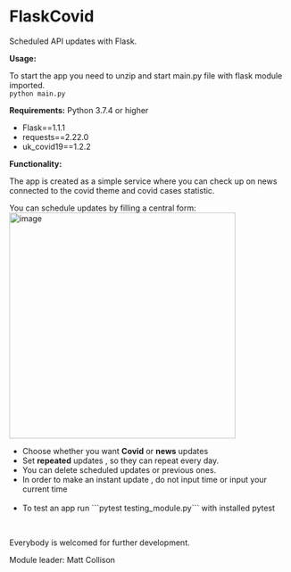 # FlaskCovid

 Scheduled API updates with Flask.
 
 <b>Usage:</b>
 
 To start the app you need to unzip and start main.py file with flask module imported.
 <br/>
 ```python main.py```
 
 
 <b>Requirements:</b>
 Python 3.7.4 or higher
 <ul>
 <li>Flask==1.1.1</li>
 <li>requests==2.22.0</li>
 <li>uk_covid19==1.2.2</li>
</ul>
 
 <b>Functionality:</b>
 
 The app is created as a simple service where you can check up on news connected to the covid theme and covid cases statistic.
 
 You can schedule updates by filling a central form: 
 <br/>
 <img width="405" alt="image" src="https://user-images.githubusercontent.com/56317867/145443342-26f037cf-cb8f-4346-9735-727725c7097e.png" >
 
 
 <ul>
 <li> Choose whether you want <b>Covid</b> or <b>news</b> updates </li>
 <li> Set <b>repeated</b> updates , so they can repeat every day. </li>
 <li> You can delete scheduled updates or previous ones. </li>
 <li> In order to make an instant update , do not input time or input your current time</li>
 </br>
 <li> To test an app run ```pytest testing_module.py``` with installed pytest</li>
 </ul>  
 
 <br/>
 
 
 Everybody is welcomed for further development.
 

Module leader: Matt Collison



 
 
